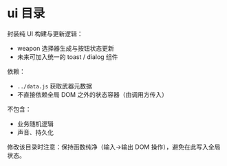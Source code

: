 # ui 目录

封装纯 UI 构建与更新逻辑：
- weapon 选择器生成与按钮状态更新
- 未来可加入统一的 toast / dialog 组件

依赖：
- `../data.js` 获取武器元数据
- 不直接依赖全局 DOM 之外的状态容器（由调用方传入）

不包含：
- 业务随机逻辑
- 声音、持久化

修改该目录时注意：保持函数纯净（输入→输出 DOM 操作），避免在此写入全局状态。
